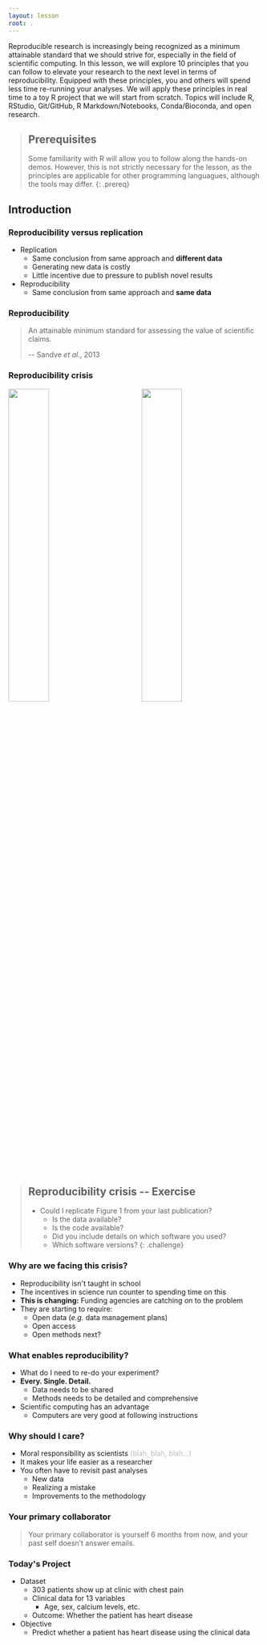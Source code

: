 ```yaml
---
layout: lesson
root: .
---
```


Reproducible research is increasingly being recognized as a minimum attainable 
standard that we should strive for, especially in the field of scientific 
computing. In this lesson, we will explore 10 principles that you can follow 
to elevate your research to the next level in terms of reproducibility. 
Equipped with these principles, you and others will spend less time 
re-running your analyses. We will apply these principles in real time to 
a toy R project that we will start from scratch. Topics will include R, 
RStudio, Git/GitHub, R Markdown/Notebooks, Conda/Bioconda, and open research.

> ## Prerequisites
>
> Some familiarity with R will allow you to follow along the hands-on demos.
> However, this is not strictly necessary for the lesson, as the principles
> are applicable for other programming languagues, although the tools may 
> differ.
{: .prereq}

## Introduction

### Reproducibility versus replication

* Replication
    * Same conclusion from same approach and **different data**
    * Generating new data is costly
    * Little incentive due to pressure to publish novel results
* Reproducibility
    * Same conclusion from same approach and **same data**

### Reproducibility 

> An attainable minimum standard for assessing the value of scientific claims.
>
> -- Sandve _et al._, 2013

### Reproducibility crisis

<section>
<img src="{{ page.root }}/fig/nosek-psych-title.png" style="width:40%;margin-right:30px;">
<img src="{{ page.root }}/fig/nosek-cancer-title.png" style="width:40%;margin-left:30px;">
</section>


> ## Reproducibility crisis -- Exercise 
> 
> * Could I replicate Figure 1 from your last publication? 
>     * Is the data available?
>     * Is the code available?
>     * Did you include details on which software you used?
>     * Which software versions?
{: .challenge}


### Why are we facing this crisis?

* Reproducibility isn't taught in school
* The incentives in science run counter to spending time on this
* **This is changing:** Funding agencies are catching on to the problem
* They are starting to require:
    * Open data (_e.g._ data management plans)
    * Open access
    * Open methods next?


### What enables reproducibility?

* What do I need to re-do your experiment?
* **Every. Single. Detail.**
    * Data needs to be shared
    * Methods needs to be detailed and comprehensive
* Scientific computing has an advantage
    * Computers are very good at following instructions


### Why should I care?

* Moral responsibility as scientists <span style="color:#bbb;">(blah, blah, blah...)</span>
* It makes your life easier as a researcher
* You often have to revisit past analyses
    * New data
    * Realizing a mistake
    * Improvements to the methodology


### Your primary collaborator

> Your primary collaborator is yourself 6 months from now, and your past self 
> doesn’t answer emails.


### Today's Project

* Dataset
    * 303 patients show up at clinic with chest pain
    * Clinical data for 13 variables
        * Age, sex, calcium levels, etc.
    * Outcome: Whether the patient has heart disease
* Objective
    * Predict whether a patient has heart disease using the clinical data